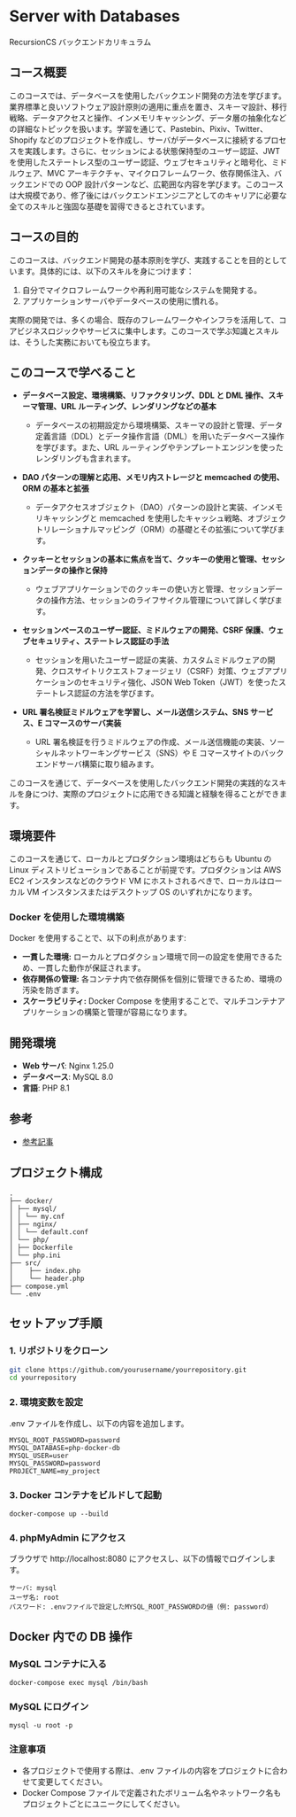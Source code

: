 # Server with Databases

RecursionCS バックエンドカリキュラム

## コース概要

このコースでは、データベースを使用したバックエンド開発の方法を学びます。業界標準と良いソフトウェア設計原則の適用に重点を置き、スキーマ設計、移行戦略、データアクセスと操作、インメモリキャッシング、データ層の抽象化などの詳細なトピックを扱います。学習を通じて、Pastebin、Pixiv、Twitter、Shopify などのプロジェクトを作成し、サーバがデータベースに接続するプロセスを実践します。さらに、セッションによる状態保持型のユーザー認証、JWT を使用したステートレス型のユーザー認証、ウェブセキュリティと暗号化、ミドルウェア、MVC アーキテクチャ、マイクロフレームワーク、依存関係注入、バックエンドでの OOP 設計パターンなど、広範囲な内容を学びます。このコースは大規模であり、修了後にはバックエンドエンジニアとしてのキャリアに必要な全てのスキルと強固な基礎を習得できるとされています。

## コースの目的

このコースは、バックエンド開発の基本原則を学び、実践することを目的としています。具体的には、以下のスキルを身につけます：

1. 自分でマイクロフレームワークや再利用可能なシステムを開発する。
2. アプリケーションサーバやデータベースの使用に慣れる。

実際の開発では、多くの場合、既存のフレームワークやインフラを活用して、コアビジネスロジックやサービスに集中します。このコースで学ぶ知識とスキルは、そうした実務においても役立ちます。

## このコースで学べること

- **データベース設定、環境構築、リファクタリング、DDL と DML 操作、スキーマ管理、URL ルーティング、レンダリングなどの基本**

  - データベースの初期設定から環境構築、スキーマの設計と管理、データ定義言語（DDL）とデータ操作言語（DML）を用いたデータベース操作を学びます。また、URL ルーティングやテンプレートエンジンを使ったレンダリングも含まれます。

- **DAO パターンの理解と応用、メモリ内ストレージと memcached の使用、ORM の基本と拡張**

  - データアクセスオブジェクト（DAO）パターンの設計と実装、インメモリキャッシングと memcached を使用したキャッシュ戦略、オブジェクトリレーショナルマッピング（ORM）の基礎とその拡張について学びます。

- **クッキーとセッションの基本に焦点を当て、クッキーの使用と管理、セッションデータの操作と保持**

  - ウェブアプリケーションでのクッキーの使い方と管理、セッションデータの操作方法、セッションのライフサイクル管理について詳しく学びます。

- **セッションベースのユーザー認証、ミドルウェアの開発、CSRF 保護、ウェブセキュリティ、ステートレス認証の手法**

  - セッションを用いたユーザー認証の実装、カスタムミドルウェアの開発、クロスサイトリクエストフォージェリ（CSRF）対策、ウェブアプリケーションのセキュリティ強化、JSON Web Token（JWT）を使ったステートレス認証の方法を学びます。

- **URL 署名検証ミドルウェアを学習し、メール送信システム、SNS サービス、E コマースのサーバ実装**
  - URL 署名検証を行うミドルウェアの作成、メール送信機能の実装、ソーシャルネットワーキングサービス（SNS）や E コマースサイトのバックエンドサーバ構築に取り組みます。

このコースを通じて、データベースを使用したバックエンド開発の実践的なスキルを身につけ、実際のプロジェクトに応用できる知識と経験を得ることができます。

## 環境要件

このコースを通じて、ローカルとプロダクション環境はどちらも Ubuntu の Linux ディストリビューションであることが前提です。プロダクションは AWS EC2 インスタンスなどのクラウド VM にホストされるべきで、ローカルはローカル VM インスタンスまたはデスクトップ OS のいずれかになります。

### Docker を使用した環境構築

Docker を使用することで、以下の利点があります:

- **一貫した環境:** ローカルとプロダクション環境で同一の設定を使用できるため、一貫した動作が保証されます。
- **依存関係の管理:** 各コンテナ内で依存関係を個別に管理できるため、環境の汚染を防ぎます。
- **スケーラビリティ:** Docker Compose を使用することで、マルチコンテナアプリケーションの構築と管理が容易になります。

## 開発環境

- **Web サーバ**: Nginx 1.25.0
- **データベース**: MySQL 8.0
- **言語**: PHP 8.1

## 参考

- [参考記事](https://qiita.com/shikuno_dev/items/f236c8280bb745dd6fb4)

## プロジェクト構成

```
.
├── docker/
│ ├── mysql/
│ │ └── my.cnf
│ ├── nginx/
│ │ └── default.conf
│ └── php/
│ ├── Dockerfile
│ └── php.ini
├── src/
│    ├── index.php
│    └── header.php
├── compose.yml
└── .env
```

## セットアップ手順

### 1. リポジトリをクローン

```bash
git clone https://github.com/yourusername/yourrepository.git
cd yourrepository
```

### 2. 環境変数を設定

.env ファイルを作成し、以下の内容を追加します。

```
MYSQL_ROOT_PASSWORD=password
MYSQL_DATABASE=php-docker-db
MYSQL_USER=user
MYSQL_PASSWORD=password
PROJECT_NAME=my_project

```

### 3. Docker コンテナをビルドして起動

```
docker-compose up --build
```

### 4. phpMyAdmin にアクセス

ブラウザで http://localhost:8080 にアクセスし、以下の情報でログインします。

```
サーバ: mysql
ユーザ名: root
パスワード: .envファイルで設定したMYSQL_ROOT_PASSWORDの値（例: password）
```

## Docker 内での DB 操作

### MySQL コンテナに入る

```
docker-compose exec mysql /bin/bash
```

### MySQL にログイン

```
mysql -u root -p
```

### 注意事項

- 各プロジェクトで使用する際は、.env ファイルの内容をプロジェクトに合わせて変更してください。
- Docker Compose ファイルで定義されたボリューム名やネットワーク名もプロジェクトごとにユニークにしてください。
